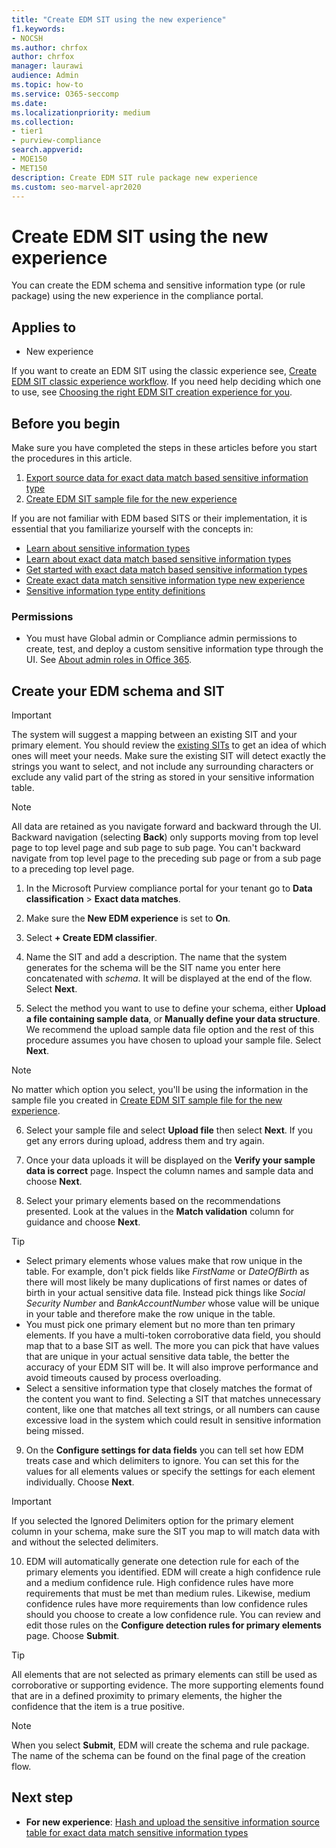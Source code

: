 ```yaml
---
title: "Create EDM SIT using the new experience"
f1.keywords:
- NOCSH
ms.author: chrfox
author: chrfox
manager: laurawi
audience: Admin
ms.topic: how-to
ms.service: O365-seccomp
ms.date:
ms.localizationpriority: medium
ms.collection:
- tier1
- purview-compliance
search.appverid:
- MOE150
- MET150
description: Create EDM SIT rule package new experience
ms.custom: seo-marvel-apr2020
---
```


# Create EDM SIT using the new experience

You can create the EDM schema and sensitive information type (or rule package) using the new experience in the compliance portal.

## Applies to

- New experience

If you want to create an EDM SIT using the classic experience see, [Create EDM SIT classic experience workflow](sit-create-edm-sit-classic-ux-workflow.md). If you need help deciding which one to use, see [Choosing the right EDM SIT creation experience for you](sit-get-started-exact-data-match-based-sits-overview.md#choosing-the-right-edm-sit-creation-experience-for-you).

## Before you begin

Make sure you have completed the steps in these articles before you start the procedures in this article.

1. [Export source data for exact data match based sensitive information type](sit-get-started-exact-data-match-export-data.md)
1. [Create EDM SIT sample file for the new experience](sit-create-edm-sit-unified-ux-sample-file.md)

If you are not familiar with EDM based SITS or their implementation, it is essential that you familiarize yourself with the concepts in:

- [Learn about sensitive information types](sensitive-information-type-learn-about.md#learn-about-sensitive-information-types)
- [Learn about exact data match based sensitive information types](sit-learn-about-exact-data-match-based-sits.md#learn-about-exact-data-match-based-sensitive-information-types)
- [Get started with exact data match based sensitive information types](sit-get-started-exact-data-match-based-sits-overview.md)
- [Create exact data match sensitive information type new experience](sit-create-edm-sit-unified-ux-workflow.md)
- [Sensitive information type entity definitions](sensitive-information-type-entity-definitions.md)

### Permissions

- You must have Global admin or Compliance admin permissions to create, test, and deploy a custom sensitive information type through the UI. See [About admin roles in Office 365](/office365/admin/add-users/about-admin-roles).

## Create your EDM schema and SIT

> [!IMPORTANT]
> The system will suggest a mapping between an existing SIT and your primary element. You should review the [existing SITs](sensitive-information-type-entity-definitions.md) to get an idea of which ones will meet your needs. Make sure the existing SIT will detect exactly the strings you want to select, and not include any surrounding characters or exclude any valid part of the string as stored in your sensitive information table.

> [!NOTE]
> All data are retained as you navigate forward and backward through the UI. Backward navigation (selecting **Back**) only supports moving from top level page to top level page and sub page to sub page. You can't backward navigate from top level page to the preceding sub page or from a sub page to a preceding top level page. 

1. In the Microsoft Purview compliance portal for your tenant go to **Data classification** > **Exact data matches**.

1. Make sure the **New EDM experience** is set to **On**.

1. Select **+ Create EDM classifier**.

1. Name the SIT and add a description. The name that the system generates for the schema will be the SIT name you enter here concatenated with *schema*. It will be displayed at the end of the flow. Select **Next**.

1. Select the method you want to use to define your schema, either **Upload a file containing sample data**, or **Manually define your data structure**. We recommend the upload sample data file option and the rest of this procedure assumes you have chosen to upload your sample file. Select **Next**.

> [!NOTE]
> No matter which option you select, you'll be using the information in the sample file you created in [Create EDM SIT sample file for the new experience](sit-create-edm-sit-unified-ux-sample-file.md).

6. Select your sample file and select **Upload file** then select **Next**. If you get any errors during upload, address them and try again.

7. Once your data uploads it will be displayed on the **Verify your sample data is correct** page. Inspect the column names and sample data and choose **Next**.

8. Select your primary elements based on the recommendations presented. Look at the values in the **Match validation** column for guidance and choose **Next**.

> [!TIP]
> - Select primary elements whose values make that row unique in the table. For example, don't pick fields like *FirstName* or *DateOfBirth* as there will most likely be many duplications of first names or dates of birth in your actual sensitive data file. Instead pick things like *Social Security Number* and *BankAccountNumber* whose value will be unique in your table and therefore make the row unique in the table.
> - You must pick one primary element but no more than ten primary elements. If you have a multi-token corroborative data field, you should map that to a base SIT as well. The more you can pick that have values that are unique in your actual sensitive data table, the better the accuracy of your EDM SIT will be. It will also improve performance and avoid timeouts caused by process overloading. 
> - Select a sensitive information type that closely matches the format of the content you want to find. Selecting a SIT that matches unnecessary content, like one that matches all text strings, or all numbers can cause excessive load in the system which could result in sensitive information being missed.

9. On the **Configure settings for data fields** you can tell set how EDM treats case and which delimiters to ignore. You can set this for the values for all elements values or specify the settings for each element individually. Choose **Next**.

> [!IMPORTANT]
If you selected the Ignored Delimiters option for the primary element column in your schema, make sure the SIT you map to will match data with and without the selected delimiters.

10. EDM will automatically generate one detection rule for each of the primary elements you identified. EDM will create a high confidence rule and a medium confidence rule. High confidence rules have more requirements that must be met than medium rules. Likewise, medium confidence rules have more requirements than low confidence rules should you choose to create a low confidence rule. You can review and edit those rules on the **Configure detection rules for primary elements** page. Choose **Submit**.

> [!TIP]
> All elements that are not selected as primary elements can still be used as corroborative or supporting evidence. The more supporting elements found that are in a defined proximity to primary elements, the higher the confidence that the item is a true positive.

> [!NOTE]
When you select **Submit**, EDM will create the schema and rule package. The name of the schema can be found on the final page of the creation flow.  


## Next step

- **For new experience**: [Hash and upload the sensitive information source table for exact data match sensitive information types](sit-get-started-exact-data-match-hash-upload.md)

